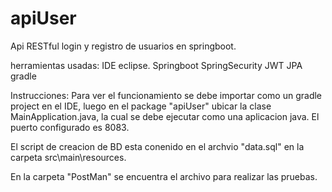 # apiUser
Api RESTful login y registro de usuarios en springboot.

herramientas usadas: IDE eclipse. Springboot SpringSecurity JWT JPA gradle

Instrucciones: Para ver el funcionamiento se debe importar como un gradle project en el IDE, luego en el package "apiUser" ubicar la clase MainApplication.java, la cual se debe ejecutar como una aplicacion java. El puerto configurado es 8083.

El script de creacion de BD esta conenido en el archvio "data.sql" en la carpeta src\main\resources.

En la carpeta "PostMan" se encuentra el archivo para realizar las pruebas.